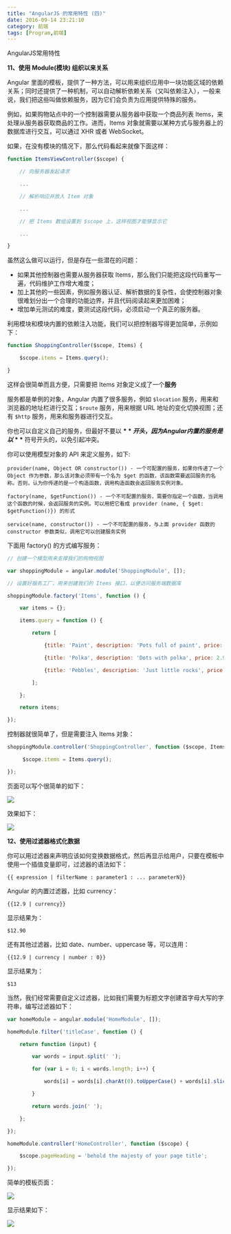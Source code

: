 ```yaml
---
title: "AngularJS 的常用特性 (四)"
date: 2016-09-14 23:21:10
category: 前端
tags: [Program,前端]
---
```

AngularJS常用特性
<!--more-->
**11、使用 Module(模块) 组织以来关系**

Angular 里面的模板，提供了一种方法，可以用来组织应用中一块功能区域的依赖关系；同时还提供了一种机制，可以自动解析依赖关系（又叫依赖注入），一般来说，我们把这些叫做依赖服务，因为它们会负责为应用提供特殊的服务。

例如，如果购物站点中的一个控制器需要从服务器中获取一个商品列表 Items，来处理从服务器获取商品的工作。进而，Items 对象就需要以某种方式与服务器上的数据库进行交互，可以通过 XHR 或者 WebSocket。

如果，在没有模块的情况下，那么代码看起来就像下面这样：

```javascript
function ItemsViewController($scope) {

    // 向服务器发起请求

    ...

    // 解析响应并放入 Item 对象

    ...

    // 把 Items 数组设置到 $scope 上，这样视图才能够显示它

    ...

}
```

虽然这么做可以运行，但是存在一些潜在的问题：

- 如果其他控制器也需要从服务器获取 Items，那么我们只能把这段代码重写一遍，代码维护工作增大难度；
- 加上其他的一些因素，例如服务器认证、解析数据的复杂性，会使控制器对象很难划分出一个合理的功能边界，并且代码阅读起来更加困难；
- 增加单元测试的难度，要测试这段代码，必须启动一个真正的服务器。

利用模块和模块内置的依赖注入功能，我们可以把控制器写得更加简单，示例如下：

```javascript
function ShoppingController($scope, Items) {

    $scope.items = Items.query();

}
```

这样会很简单而且方便，只需要把 Items 对象定义成了一个**服务**

服务都是单例的对象，Angular 内置了很多服务，例如 `$location` 服务，用来和浏览器的地址栏进行交互；`$route` 服务，用来根据 URL 地址的变化切换视图；还有 `$http` 服务，用来和服务器进行交互。

你也可以自定义自己的服务，但最好不要以 **$** 开头，因为 Angular 内置的服务是以 **$** 符号开头的，以免引起冲突。

你可以使用模型对象的 API 来定义服务，如下:

```
provider(name, Object OR constructor()) - 一个可配置的服务，如果你传递了一个 Object 作为参数，那么该对象必须带有一个名为 $get 的函数，该函数需要返回服务的名称。否则，认为你传递的是一个构造函数，调用构造函数会返回服务实例对象。

factory(name, $getFunction()) - 一个不可配置的服务，需要你指定一个函数，当调用这个函数的时候，会返回服务的实例。可以用把它看成 provider (name, { $get: $getFunction()}) 的形式

service(name, constructor()) - 一个不可配置的服务，与上面 provider 函数的 constructor 参数类似，调用它可以创建服务实例

```

下面用 factory() 的方式编写服务：

```javascript
// 创建一个模型用来支撑我们的购物视图

var shoppingModule = angular.module('ShoppingModule', []);

// 设置好服务工厂，用来创建我们的 Items 接口，以便访问服务端数据库

shoppingModule.factory('Items', function () {

    var items = {};

    items.query = function () {

        return [

            {title: 'Paint', description: 'Pots full of paint', price: 3.95},

            {title: 'Polka', description: 'Dots with polka', price: 2.95},

            {title: 'Pebbles', description: 'Just little rocks', price: 6.95}

        ];

    };

    return items;

});
```

控制器就很简单了，但是需要注入 Items 对象：

```javascript
shoppingModule.controller('ShoppingController', function ($scope, Items) {

     $scope.items = Items.query();

});
```

页面可以写个很简单的如下：

![](http://p8bc1hri5.bkt.clouddn.com/the-normal-characteristic-of-angular-4-1.png)

效果如下：

![](http://p8bc1hri5.bkt.clouddn.com/the-normal-characteristic-of-angular-4-2.png)

**12、使用过滤器格式化数据**

你可以用过滤器来声明应该如何变换数据格式，然后再显示给用户，只要在模板中使用一个插值变量即可，过滤器的语法如下：

```
{{ expression | filterName : parameter1 : ... parameterN}}
```

Angular 的内置过滤器，比如 currency：

```
{{12.9 | currency}}
```

显示结果为：

```
$12.90
```

还有其他过滤器，比如 date、number、uppercase 等，可以连用：

```
{{12.9 | currency | number : 0}}
```

显示结果为：

```
$13
```

当然，我们经常需要自定义过滤器，比如我们需要为标题文字创建首字母大写的字符串，编写过滤器如下：

```javascript
var homeModule = angular.module('HomeModule', []);

homeModule.filter('titleCase', function () {

    return function (input) {

        var words = input.split(' ');

        for (var i = 0; i < words.length; i++) {

            words[i] = words[i].charAt(0).toUpperCase() + words[i].slice(1);

        }

        return words.join(' ');

    };

});

homeModule.controller('HomeController', function ($scope) {

    $scope.pageHeading = 'behold the majesty of your page title';

});
```

简单的模板页面：

![](http://p8bc1hri5.bkt.clouddn.com/the-normal-characteristic-of-angular-4-3.png)

显示结果如下：

![](http://p8bc1hri5.bkt.clouddn.com/the-normal-characteristic-of-angular-4-4.png)